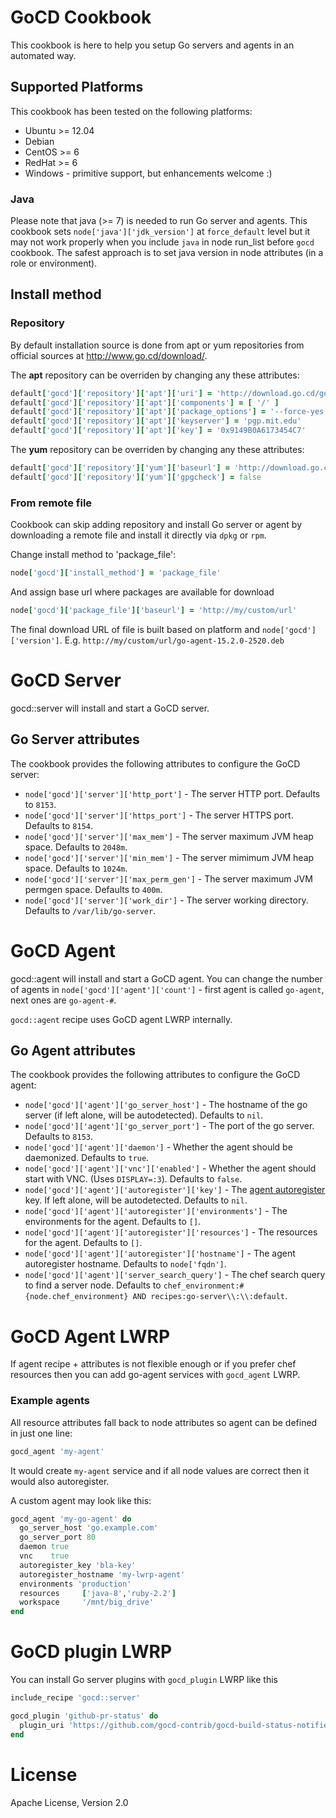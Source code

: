 # GoCD Cookbook

This cookbook is here to help you setup Go servers and agents in an automated way.

## Supported Platforms

This cookbook has been tested on the following platforms:

* Ubuntu >= 12.04
* Debian
* CentOS >= 6
* RedHat >= 6
* Windows - primitive support, but enhancements welcome :)

### Java

Please note that java (>= 7) is needed to run Go server and agents. This cookbook
sets `node['java']['jdk_version']` at `force_default` level but it may not work properly
when you include `java` in node run_list before `gocd` cookbook. The safest approach
is to set java version in node attributes (in a role or environment).

## Install method

### Repository

By default installation source is done from apt or yum repositories from official sources at http://www.go.cd/download/.

The **apt** repository can be overriden by changing any these attributes:
```ruby
default['gocd']['repository']['apt']['uri'] = 'http://download.go.cd/gocd-deb/'
default['gocd']['repository']['apt']['components'] = [ '/' ]
default['gocd']['repository']['apt']['package_options'] = '--force-yes'
default['gocd']['repository']['apt']['keyserver'] = 'pgp.mit.edu'
default['gocd']['repository']['apt']['key'] = '0x9149B0A6173454C7'
```
The **yum** repository can be overriden by changing any these attributes:
```ruby
default['gocd']['repository']['yum']['baseurl'] = 'http://download.go.cd/gocd-rpm'
default['gocd']['repository']['yum']['gpgcheck'] = false
```

### From remote file

Cookbook can skip adding repository and install Go server or agent by downloading a remote file and install it directly via `dpkg` or `rpm`.

Change install method to 'package_file':
```ruby
node['gocd']['install_method'] = 'package_file'
```

And assign base url where packages are available for download
```ruby
node['gocd']['package_file']['baseurl'] = 'http://my/custom/url'
```
The final download URL of file is built based on platform and `node['gocd']['version']`. E.g. `http://my/custom/url/go-agent-15.2.0-2520.deb`


# GoCD Server

gocd::server will install and start a GoCD server.

## Go Server attributes

The cookbook provides the following attributes to configure the GoCD server:

* `node['gocd']['server']['http_port']`    - The server HTTP port. Defaults to `8153`.
* `node['gocd']['server']['https_port']`   - The server HTTPS port. Defaults to `8154`.
* `node['gocd']['server']['max_mem']`      - The server maximum JVM heap space. Defaults to `2048m`.
* `node['gocd']['server']['min_mem']`      - The server mimimum JVM heap space. Defaults to `1024m`.
* `node['gocd']['server']['max_perm_gen']` - The server maximum JVM permgen space. Defaults to `400m`.
* `node['gocd']['server']['work_dir']` - The server working directory. Defaults to `/var/lib/go-server`.

# GoCD Agent

gocd::agent will install and start a GoCD agent.
You can change the number of agents in `node['gocd']['agent']['count']` - first
agent is called `go-agent`, next ones are `go-agent-#`.

`gocd::agent` recipe uses GoCD agent LWRP internally.

## Go Agent attributes

The cookbook provides the following attributes to configure the GoCD agent:

* `node['gocd']['agent']['go_server_host']`               - The hostname of the go server (if left alone, will be autodetected). Defaults to `nil`.
* `node['gocd']['agent']['go_server_port']`               - The port of the go server. Defaults to `8153`.
* `node['gocd']['agent']['daemon']`                       - Whether the agent should be daemonized. Defaults to `true`.
* `node['gocd']['agent']['vnc']['enabled']`               - Whether the agent should start with VNC. (Uses `DISPLAY=:3`). Defaults to `false`.
* `node['gocd']['agent']['autoregister']['key']`          - The [agent autoregister](http://www.go.cd/documentation/user/current/advanced_usage/agent_auto_register.html) key. If left alone, will be autodetected. Defaults to `nil`.
* `node['gocd']['agent']['autoregister']['environments']` - The environments for the agent. Defaults to `[]`.
* `node['gocd']['agent']['autoregister']['resources']`    - The resources for the agent. Defaults to `[]`.
* `node['gocd']['agent']['autoregister']['hostname']`     - The agent autoregister hostname. Defaults to `node['fqdn']`.
* `node['gocd']['agent']['server_search_query']`          - The chef search query to find a server node. Defaults to `chef_environment:#{node.chef_environment} AND recipes:go-server\\:\\:default`.

# GoCD Agent LWRP

If agent recipe + attributes is not flexible enough or if you prefer chef resources
then you can add go-agent services with `gocd_agent` LWRP.

### Example agents

All resource attributes fall back to node attributes so agent can be defined
in just one line:

```ruby
gocd_agent 'my-agent'
```

It would create `my-agent` service and if all node values are correct then it
would also autoregister.

A custom agent may look like this:
```ruby
gocd_agent 'my-go-agent' do
  go_server_host 'go.example.com'
  go_server_port 80
  daemon true
  vnc    true
  autoregister_key 'bla-key'
  autoregister_hostname 'my-lwrp-agent'
  environments 'production'
  resources     ['java-8','ruby-2.2']
  workspace     '/mnt/big_drive'
end
```

# GoCD plugin LWRP

You can install Go server plugins with `gocd_plugin` LWRP like this

```ruby
include_recipe 'gocd::server'

gocd_plugin 'github-pr-status' do
  plugin_uri 'https://github.com/gocd-contrib/gocd-build-status-notifier/releases/download/1.1/github-pr-status-1.1.jar'
end
```

# License

Apache License, Version 2.0
